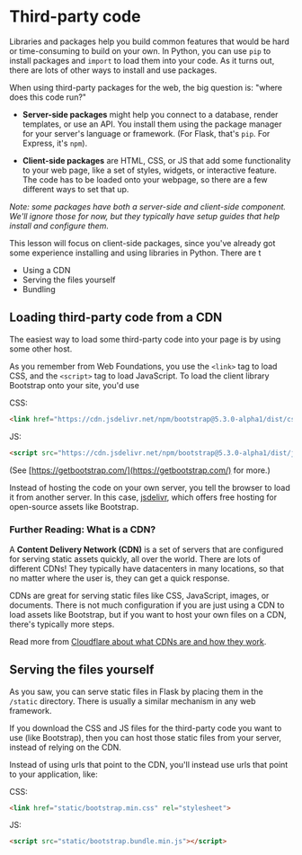 # Third-party code

Libraries and packages help you build common features that would be hard or
time-consuming to build on your own. In Python, you can use `pip` to install
packages and `import` to load them into your code. As it turns out, there are
lots of other ways to install and use packages.

When using third-party packages for the web, the big question is: "where does
this code run?" 

* **Server-side packages** might help you connect to a database,
render templates, or use an API. You install them using the package manager for
your server's language or framework. (For Flask, that's `pip`. For Express, it's
`npm`).

* **Client-side packages** are HTML, CSS, or JS that add some functionality to
your web page, like a set of styles, widgets, or interactive feature. The
code has to be loaded onto your webpage, so there are a few different ways
to set that up.

_Note: some packages have both a server-side and client-side component. We'll
ignore those for now, but they typically have setup guides that help install and
configure them._

This lesson will focus on client-side packages, since you've already got some
experience installing and using libraries in Python. There are t

- Using a CDN
- Serving the files yourself
- Bundling

## Loading third-party code from a CDN

The easiest way to load some third-party code into your page is by using some
other host.

As you remember from Web Foundations, you use the `<link>` tag to load CSS, and 
the `<script>` tag to load JavaScript. To load the client library Bootstrap onto
your site, you'd use

CSS:
```html
<link href="https://cdn.jsdelivr.net/npm/bootstrap@5.3.0-alpha1/dist/css/bootstrap.min.css" rel="stylesheet" integrity="sha384-GLhlTQ8iRABdZLl6O3oVMWSktQOp6b7In1Zl3/Jr59b6EGGoI1aFkw7cmDA6j6gD" crossorigin="anonymous">
```

JS:
```html
<script src="https://cdn.jsdelivr.net/npm/bootstrap@5.3.0-alpha1/dist/js/bootstrap.bundle.min.js" integrity="sha384-w76AqPfDkMBDXo30jS1Sgez6pr3x5MlQ1ZAGC+nuZB+EYdgRZgiwxhTBTkF7CXvN" crossorigin="anonymous"></script>
```

(See [https://getbootstrap.com/](https://getbootstrap.com/) for more.)

Instead of hosting the code on your own server, you tell the browser to load it
from another server. In this case, [jsdelivr](https://www.jsdelivr.com/), which
offers free hosting for open-source assets like Bootstrap.

### Further Reading: What is a CDN?

A **Content Delivery Network (CDN)** is a set of servers that are configured for
serving static assets quickly, all over the world. There are lots of different
CDNs! They typically have datacenters in many locations, so that no matter where
the user is, they can get a quick response.

CDNs are great for serving static files like CSS, JavaScript, images, or
documents. There is not much configuration if you are just using a CDN to load
assets like Bootstrap, but if you want to host your own files on a CDN, there's
typically more steps.

Read more from [Cloudflare about what CDNs are and how they work](https://www.cloudflare.com/learning/cdn/what-is-a-cdn/).

## Serving the files yourself

As you saw, you can serve static files in Flask by placing them in the `/static`
directory. There is usually a similar mechanism in any web framework.

If you download the CSS and JS files for the third-party code you want to use
(like Bootstrap), then you can host those static files from your server, instead
of relying on the CDN.

Instead of using urls that point to the CDN, you'll instead use urls that point
to your application, like:

CSS:
```html
<link href="static/bootstrap.min.css" rel="stylesheet">
```

JS:
```html
<script src="static/bootstrap.bundle.min.js"></script>
```

<!--
## Bundling


## Check your understanding: Use Bootstrap

-->

